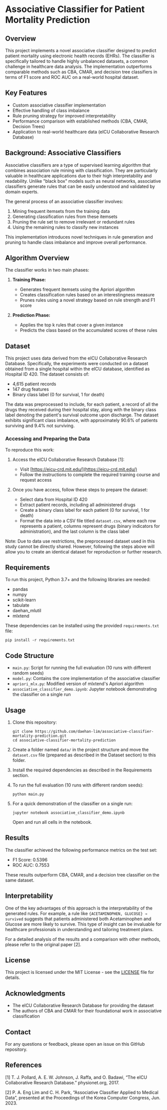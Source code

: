 # Associative Classifier for Patient Mortality Prediction

## Overview

This project implements a novel associative classifier designed to predict patient mortality using electronic health records (EHRs). The classifier is specifically tailored to handle highly unbalanced datasets, a common challenge in healthcare data analysis. The implementation outperforms comparable methods such as CBA, CMAR, and decision tree classifiers in terms of F1 score and ROC AUC on a real-world hospital dataset.

## Key Features

- Custom associative classifier implementation
- Effective handling of class imbalance
- Rule pruning strategy for improved interpretability
- Performance comparison with established methods (CBA, CMAR, Decision Trees)
- Application to real-world healthcare data (eICU Collaborative Research Database)

## Background: Associative Classifiers

Associative classifiers are a type of supervised learning algorithm that combines association rule mining with classification. They are particularly valuable in healthcare applications due to their high interpretability and readability. Unlike "black box" models such as neural networks, associative classifiers generate rules that can be easily understood and validated by domain experts.

The general process of an associative classifier involves:

1. Mining frequent itemsets from the training data
2. Generating classification rules from these itemsets
3. Pruning the rule set to remove irrelevant or redundant rules
4. Using the remaining rules to classify new instances

This implementation introduces novel techniques in rule generation and pruning to handle class imbalance and improve overall performance.

## Algorithm Overview

The classifier works in two main phases:

1. **Training Phase:**
   - Generates frequent itemsets using the Apriori algorithm
   - Creates classification rules based on an interestingness measure
   - Prunes rules using a novel strategy based on rule strength and F1 score

2. **Prediction Phase:**
   - Applies the top k rules that cover a given instance
   - Predicts the class based on the accumulated scores of these rules

## Dataset

This project uses data derived from the eICU Collaborative Research Database. Specifically, the experiments were conducted on a dataset obtained from a single hospital within the eICU database, identified as Hospital ID 420. The dataset consists of:

- 4,615 patient records
- 147 drug features
- Binary class label (0 for survival, 1 for death)

The data was preprocessed to include, for each patient, a record of all the drugs they received during their hospital stay, along with the binary class label denoting the patient's survival outcome upon discharge. The dataset exhibits significant class imbalance, with approximately 90.6% of patients surviving and 9.4% not surviving.

### Accessing and Preparing the Data

To reproduce this work:

1. Access the eICU Collaborative Research Database \[1\]:
   - Visit [https://eicu-crd.mit.edu/](https://eicu-crd.mit.edu/)
   - Follow the instructions to complete the required training course and request access

2. Once you have access, follow these steps to prepare the dataset:
   - Select data from Hospital ID 420
   - Extract patient records, including all administered drugs
   - Create a binary class label for each patient (0 for survival, 1 for death)
   - Format the data into a CSV file titled `dataset.csv`, where each row represents a patient, columns represent drugs (binary indicators for administration), and the last column is the class label

Note: Due to data use restrictions, the preprocessed dataset used in this study cannot be directly shared. However, following the steps above will allow you to create an identical dataset for reproduction or further research.

## Requirements

To run this project, Python 3.7+ and the following libraries are needed:

- pandas
- numpy
- scikit-learn
- tabulate
- daehan_mlutil
- mlxtend

These dependencies can be installed using the provided `requirements.txt` file:

```
pip install -r requirements.txt
```

## Code Structure

- `main.py`: Script for running the full evaluation (10 runs with different random seeds)
- `model.py`: Contains the core implementation of the associative classifier
- `apriori_mlx.py`: Modified version of mlxtend's Apriori algorithm
- `associative_classifier_demo.ipynb`: Jupyter notebook demonstrating the classifier on a single run

## Usage

1. Clone this repository:
   ```
   git clone https://github.com/daehan-lim/associative-classifier-mortality-prediction.git
   cd associative-classifier-mortality-prediction
   ```

2. Create a folder named `data/` in the project structure and move the `dataset.csv` file (prepared as described in the Dataset section) to this folder.

3. Install the required dependencies as described in the Requirements section.

4. To run the full evaluation (10 runs with different random seeds):
   ```
   python main.py
   ```

5. For a quick demonstration of the classifier on a single run:
   ```
   jupyter notebook associative_classifier_demo.ipynb
   ```
   Open and run all cells in the notebook.

## Results

The classifier achieved the following performance metrics on the test set:

- F1 Score: 0.5396
- ROC AUC: 0.7553

These results outperform CBA, CMAR, and a decision tree classifier on the same dataset.

## Interpretability

One of the key advantages of this approach is the interpretability of the generated rules. For example, a rule like `{ACETAMINOPHEN, GLUCOSE} → survived` suggests that patients administered both Acetaminophen and Glucose are more likely to survive. This type of insight can be invaluable for healthcare professionals in understanding and tailoring treatment plans.

For a detailed analysis of the results and a comparison with other methods, please refer to the original paper [2].

## License

This project is licensed under the MIT License - see the [LICENSE](LICENSE) file for details.

## Acknowledgments

- The eICU Collaborative Research Database for providing the dataset
- The authors of CBA and CMAR for their foundational work in associative classification

## Contact

For any questions or feedback, please open an issue on this GitHub repository.

## References

[1] T. J. Pollard, A. E. W. Johnson, J. Raffa, and O. Badawi, “The eICU Collaborative Research Database.” physionet.org, 2017.

[2] P. A. Eng Lim and C. H. Park, “Associative Classifier Applied to Medical Data”, presented at the Proceedings of the Korea Computer Congress, Jun. 2023.
